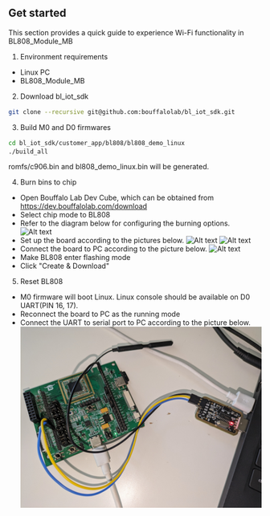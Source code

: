 ## Get started
This section provides a quick guide to experience Wi-Fi functionality in BL808_Module_MB

1. Environment requirements
- Linux PC
- BL808_Module_MB

2. Download bl_iot_sdk
  ```bash
  git clone --recursive git@github.com:bouffalolab/bl_iot_sdk.git
  ```

3. Build M0 and D0 firmwares
  ```bash
  cd bl_iot_sdk/customer_app/bl808/bl808_demo_linux
  ./build_all
  ```
romfs/c906.bin and bl808_demo_linux.bin will be generated.

4. Burn bins to chip
- Open Bouffalo Lab Dev Cube, which can be obtained from https://dev.bouffalolab.com/download
- Select chip mode to BL808
- Refer to the diagram below for configuring the burning options.
![Alt text](doc/burn.png?raw=true "Burning options")
- Set up the board according to the pictures below.
![Alt text](https://github.com/fangzheli/blwnet_xram/blob/BL808_Module_MB_doc/doc/BL808_Module_MB/BL808_Module_MB_setup1.jpg)
![Alt text](https://github.com/fangzheli/blwnet_xram/blob/BL808_Module_MB_doc/doc/BL808_Module_MB/BL808_Module_MB_setup2.jpg)
- Connect the board to PC according to the picture below.
![Alt text](https://github.com/fangzheli/blwnet_xram/blob/BL808_Module_MB_doc/doc/BL808_Module_MB/BL808_Module_MB_burn_setup.jpg)
- Make BL808 enter flashing mode
- Click "Create & Download"

5. Reset BL808
- M0 firmware will boot Linux. Linux console should be available on D0 UART(PIN 16, 17).
- Reconnect the board to PC as the running mode
- Connect the UART to serial port to PC according to the picture below.
![Alt text](doc/BL808_Module_MB/BL808_Module_MB_running_setup.jpg)
